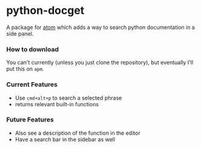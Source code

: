 # python-docget

A package for [atom](atom.io) which adds a way to search python documentation in a side panel.

### How to download
You can't currently (unless you just clone the repository), but eventually I'll put this on `apm`.

### Current Features
- Use `cmd+alt+p` to search a selected phrase
- returns relevant built-in functions

### Future Features
- Also see a description of the function in the editor
- Have a search bar in the sidebar as well
